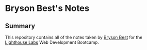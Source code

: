 # Bryson Best's Notes

## Summary 

This repository contains all of the notes taken by [Bryson Best](https://github.com/brysonbest) for the [Lighthouse Labs](https://www.lighthouselabs.ca/) Web Development Bootcamp.
